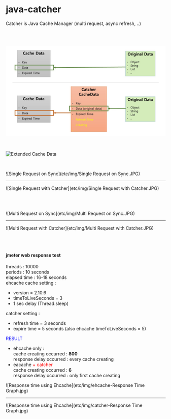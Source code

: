 # java-catcher

Catcher is Java Cache Manager (multi request, async refresh, ..)

<br/>
<br/> 

![Position of Catcher](https://raw.githubusercontent.com/codebal/java-catcher/master/etc/img/Extended%20Cache%20Data.JPG)

<br/>

![Extended Cache Data](/codebal/java-catcher/master/etc/img/Multi%20Request%20on%20Sync.JPG)

<br/>

![Single Request on Sync](etc/img/Single Request on Sync.JPG)
***
![Single Request with Catcher](etc/img/Single Request with Catcher.JPG)

<br/>
<br/>

![Multi Request on Sync](etc/img/Multi Request on Sync.JPG)
***
![Multi Request with Catcher](etc/img/Multi Request with Catcher.JPG)

<br/>
<br/>

#### **jmeter web response test**  
threads : 10000  
periods : 10 seconds  
elapsed time : 16-18 seconds  
ehcache cache setting :  
  - version = 2.10.6
  - timeToLiveSeconds = 3  
  - 1 sec delay (Thread.sleep)

catcher setting :  
 - refresh time = 3 seconds  
 - expire time = 5 seconds (also ehcache timeToLiveSeconds = 5)

<span style="color:#00f">RESULT</span>  
 - ehcache only :  
      cache creating occurred : **800**  
      response delay occurred : every cache creating  
 - eacache <span style="color:#f00">+ catcher</span>  
      cache creating occurred : **6**  
      response delay occurred : only first cache creating 
      
![Response time using Ehcache](etc/img/ehcache-Response Time Graph.jpg)
***
![Response time using Ehcache](etc/img/catcher-Response Time Graph.jpg)      
